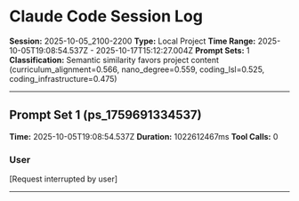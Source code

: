 # Claude Code Session Log

**Session:** 2025-10-05_2100-2200
**Type:** Local Project
**Time Range:** 2025-10-05T19:08:54.537Z - 2025-10-17T15:12:27.004Z
**Prompt Sets:** 1
**Classification:** Semantic similarity favors project content (curriculum_alignment=0.566, nano_degree=0.559, coding_lsl=0.525, coding_infrastructure=0.475)

---

<a name="ps_1759691334537"></a>
## Prompt Set 1 (ps_1759691334537)

**Time:** 2025-10-05T19:08:54.537Z
**Duration:** 1022612467ms
**Tool Calls:** 0

### User

[Request interrupted by user]

---

